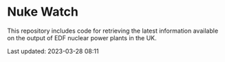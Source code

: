 # Nuke Watch

This repository includes code for retrieving the latest information available on the output of EDF nuclear power plants in the UK.

Last updated: 2023-03-28 08:11